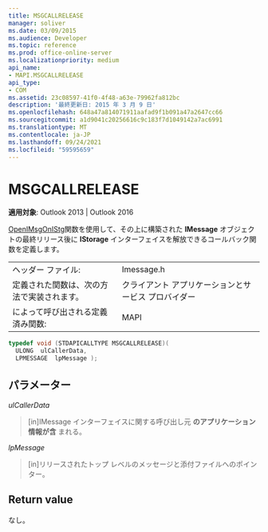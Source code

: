```yaml
---
title: MSGCALLRELEASE
manager: soliver
ms.date: 03/09/2015
ms.audience: Developer
ms.topic: reference
ms.prod: office-online-server
ms.localizationpriority: medium
api_name:
- MAPI.MSGCALLRELEASE
api_type:
- COM
ms.assetid: 23c08597-41f0-4f48-a63e-79962fa812bc
description: '最終更新日: 2015 年 3 月 9 日'
ms.openlocfilehash: 648a47a814071911aafad9f1b091a47a2647cc66
ms.sourcegitcommit: a1d9041c20256616c9c183f7d1049142a7ac6991
ms.translationtype: MT
ms.contentlocale: ja-JP
ms.lasthandoff: 09/24/2021
ms.locfileid: "59595659"
---
```

# <a name="msgcallrelease"></a>MSGCALLRELEASE

  
  
**適用対象**: Outlook 2013 | Outlook 2016 
  
[OpenIMsgOnIStg](openimsgonistg.md)関数を使用して、その上に構築された **IMessage** オブジェクトの最終リリース後に **IStorage** インターフェイスを解放できるコールバック関数を定義します。 
  
|||
|:-----|:-----|
|ヘッダー ファイル:  <br/> |Imessage.h  <br/> |
|定義された関数は、次の方法で実装されます。  <br/> |クライアント アプリケーションとサービス プロバイダー  <br/> |
|によって呼び出される定義済み関数:  <br/> |MAPI  <br/> |
   
```cpp
typedef void (STDAPICALLTYPE MSGCALLRELEASE)(
  ULONG  ulCallerData,
  LPMESSAGE  lpMessage );
```

## <a name="parameters"></a>パラメーター

 _ulCallerData_
  
> [in]IMessage インターフェイスに関する呼び出し元 **のアプリケーション情報が含** まれる。 
    
 _lpMessage_
  
> [in]リリースされたトップ レベルのメッセージと添付ファイルへのポインター。
    
## <a name="return-value"></a>Return value

なし。
  

